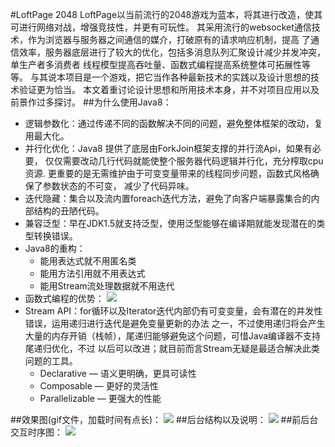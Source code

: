 #LoftPage 2048
LoftPage以当前流行的2048游戏为蓝本，将其进行改造，使其可进行网络对战，增强竞技性，并更有可玩性。
其采用流行的websocket通信技术，作为浏览器与服务器之间通信的媒介，打破原有的请求响应机制，提高
了通信效率，服务器底层进行了较大的优化，包括多消息队列汇聚设计减少并发冲突，单生产者多消费者
线程模型提高吞吐量、函数式编程提高系统整体可拓展性等等。
与其说本项目是一个游戏，把它当作各种最新技术的实践以及设计思想的技术验证更为恰当。
本文着重讨论设计思想和所用技术本身，并不对项目应用以及前景作过多探讨。
##为什么使用Java8：
* 逻辑参数化：通过传递不同的函数解决不同的问题，避免整体框架的改动，复用最大化。
* 并行化优化：Java8 提供了底层由ForkJoin框架支撑的并行流Api，如果有必要，
仅仅需要改动几行代码就能使整个服务器代码逻辑并行化，充分榨取cpu资源.
更重要的是无需维护由于可变变量带来的线程同步问题，函数式风格确保了参数状态的不可变，
减少了代码异味。 
* 迭代隐藏：集合以及流内置foreach迭代方法，避免了向客户端暴露集合的内部结构的丑陋代码。
* 兼容泛型：早在JDK1.5就支持泛型，使用泛型能够在编译期就能发现潜在的类型转换错误。
* Java8的重构：
  * 能用表达式就不用匿名类
  * 能用方法引用就不用表达式
  * 能用Stream流处理数据就不用迭代
* 函数式编程的优势：
![](https://github.com/decaywood/LoftPage/blob/master/Info/FunctionVSMethod.png)
* Stream API：for循环以及Iterator迭代内部仍有可变变量，会有潜在的并发性错误，运用递归进行迭代是避免变量更新的办法
之一，不过使用递归将会产生大量的内存开销（栈帧），尾递归能够避免这个问题，可惜Java编译器不支持尾递归优化，不过
以后可以改进；就目前而言Stream无疑是最适合解决此类问题的工具。
  * Declarative — 语义更明确，更具可读性
  * Composable — 更好的灵活性
  * Parallelizable — 更强大的性能

##效果图(gif文件，加载时间有点长)：
![](https://github.com/decaywood/LoftPage/blob/master/Info/2048.gif)
##后台结构以及说明：
![](https://github.com/decaywood/LoftPage/blob/master/Info/Structure.png)
##前后台交互时序图：
![](https://github.com/decaywood/LoftPage/blob/master/Info/SequenceDiagram.png)
